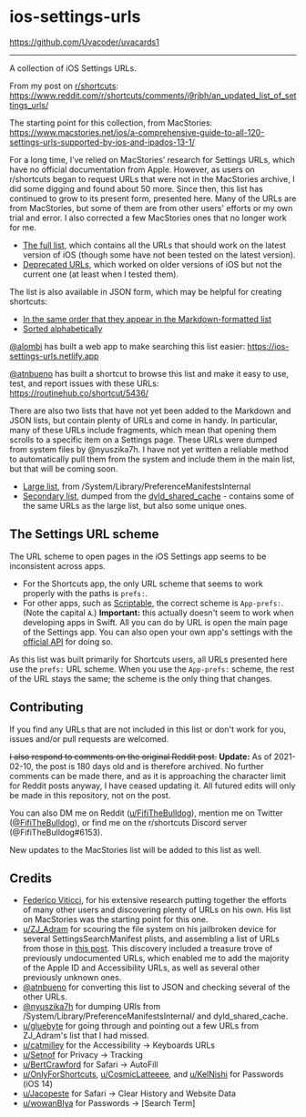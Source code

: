 # ios-settings-urls

https://github.com/Uvacoder/uvacards1

-----





A collection of iOS Settings URLs.

From my post on [r/shortcuts](https://www.reddit.com/r/shortcuts): https://www.reddit.com/r/shortcuts/comments/i9rjbh/an_updated_list_of_settings_urls/

The starting point for this collection, from MacStories: https://www.macstories.net/ios/a-comprehensive-guide-to-all-120-settings-urls-supported-by-ios-and-ipados-13-1/

For a long time, I’ve relied on MacStories’ research for Settings URLs, which have no official documentation from Apple. However, as users on r/shortcuts began to request URLs that were not in the MacStories archive, I did some digging and found about 50 more. Since then, this list has continued to grow to its present form, presented here. Many of the URLs are from MacStories, but some of them are from other users' efforts or my own trial and error. I also corrected a few MacStories ones that no longer work for me.

- [The full list](/settings-urls.md), which contains all the URLs that should work on the latest version of iOS (though some have not been tested on the latest version).
- [Deprecated URLs](/deprecated.md), which worked on older versions of iOS but not the current one (at least when I tested them).

The list is also available in JSON form, which may be helpful for creating shortcuts:

- [In the same order that they appear in the Markdown-formatted list](https://github.com/FifiTheBulldog/ios-settings-urls/blob/master/settings-urls.json)
- [Sorted alphabetically](https://github.com/FifiTheBulldog/ios-settings-urls/blob/master/settings-urls-sorted.json)

[@alombi](https://github.com/alombi) has built a web app to make searching this list easier: https://ios-settings-urls.netlify.app

[@atnbueno](https://github.com/atnbueno) has built a shortcut to browse this list and make it easy to use, test, and report issues with these URLs: https://routinehub.co/shortcut/5436/

There are also two lists that have not yet been added to the Markdown and JSON lists, but contain plenty of URLs and come in handy. In particular, many of these URLs include fragments, which mean that opening them scrolls to a specific item on a Settings page. These URLs were dumped from system files by @nyuszika7h. I have not yet written a reliable method to automatically pull them from the system and include them in the main list, but that will be coming soon.

- [Large list](/preference-manifest-dump.txt), from /System/Library/PreferenceManifestsInternal
- [Secondary list](/dyld-shared-cache-dump.txt), dumped from the [dyld_shared_cache](https://iphonedev.wiki/index.php/Dyld_shared_cache) - contains some of the same URLs as the large list, but also some unique ones.

## The Settings URL scheme

The URL scheme to open pages in the iOS Settings app seems to be inconsistent across apps.

- For the Shortcuts app, the only URL scheme that seems to work properly with the paths is `prefs:`.
- For other apps, such as [Scriptable](https://scriptable.app), the correct scheme is `App-prefs:`. (Note the capital `A`.) **Important:** this actually doesn't seem to work when developing apps in Swift. All you can do by URL is open the main page of the Settings app. You can also open your own app's settings with the [official API](https://developer.apple.com/documentation/uikit/uiapplication/1623042-opensettingsurlstring) for doing so.

As this list was built primarily for Shortcuts users, all URLs presented here use the `prefs:` URL scheme. When you use the `App-prefs:` scheme, the rest of the URL stays the same; the scheme is the only thing that changes.

## Contributing

If you find any URLs that are not included in this list or don't work for you, issues and/or pull requests are welcomed.

~~I also respond to comments on the original Reddit post.~~ **Update:** As of 2021-02-10, the post is 180 days old and is therefore archived. No further comments can be made there, and as it is approaching the character limit for Reddit posts anyway, I have ceased updating it. All futured edits will only be made in this repository, not on the post.

You can also DM me on Reddit ([u/FifiTheBulldog](https://www.reddit.com/user/FifiTheBulldog)), mention me on Twitter ([@FifiTheBulldog](https://twitter.com/FifiTheBulldog)), or find me on the r/shortcuts Discord server (@FifiTheBulldog#6153).

New updates to the MacStories list will be added to this list as well.

## Credits

- [Federico Viticci](https://www.macstories.net/author/viticci/), for his extensive research putting together the efforts of many other users and discovering plenty of URLs on his own. His list on MacStories was the starting point for this one.
- [u/ZJ_Adram](https://www.reddit.com/user/ZJ_Adram) for scouring the file system on his jailbroken device for several SettingsSearchManifest plists, and assembling a list of URLs from those in [this post](https://www.reddit.com/r/shortcuts/comments/lfe5d3/complete_settings_links_list/). This discovery included a treasure trove of previously undocumented URLs, which enabled me to add the majority of the Apple ID and Accessibility URLs, as well as several other previously unknown ones.
- [@atnbueno](https://github.com/atnbueno) for converting this list to JSON and checking several of the other URLs.
- [@nyuszika7h](https://github.com/nyuszika7h) for dumping URls from /System/Library/PreferenceManifestsInternal/ and dyld_shared_cache.
- [u/gluebyte](https://www.reddit.com/user/gluebyte) for going through and pointing out a few URLs from ZJ_Adram's list that I had missed.
- [u/catmilley](https://www.reddit.com/user/catmilley) for the Accessibility → Keyboards URLs
- [u/Setnof](https://www.reddit.com/user/Setnof) for Privacy → Tracking
- [u/BertCrawford](https://www.reddit.com/user/BertCrawford) for Safari → AutoFill
- [u/OnlyForShortcuts](https://www.reddit.com/user/OnlyForShortcuts), [u/CosmicLatteeee](https://www.reddit.com/user/CosmicLatteeee), and [u/KelNishi](https://www.reddit.com/user/KelNishi) for Passwords (iOS 14)
- [u/Jacopeste](https://www.reddit.com/user/Jacopeste) for Safari → Clear History and Website Data
- [u/wowanBlya](https://www.reddit.com/user/wowanBlya) for Passwords → [Search Term]
